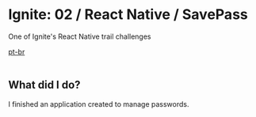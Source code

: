 <div valing="top">
  <h1>Ignite: 02 / React Native / SavePass</h1>
  <p>One of Ignite's React Native trail challenges</p>
  <nav>
    <div id="repository-buttons"/>
    <a class="navigation-link disabled" href="https://github.com/L-Marcel/ignite-02-react-native-savepass/blob/main/README.md" target="__blank__">
      pt-br
    </a>
  </nav>
</div>

<br/>

<div id="grid">
  <div id="grid-item">
    <h2>What did I <span>do</span>?</h2>
    <p>I finished an application created to manage passwords.</p>
  </div>
</div>
